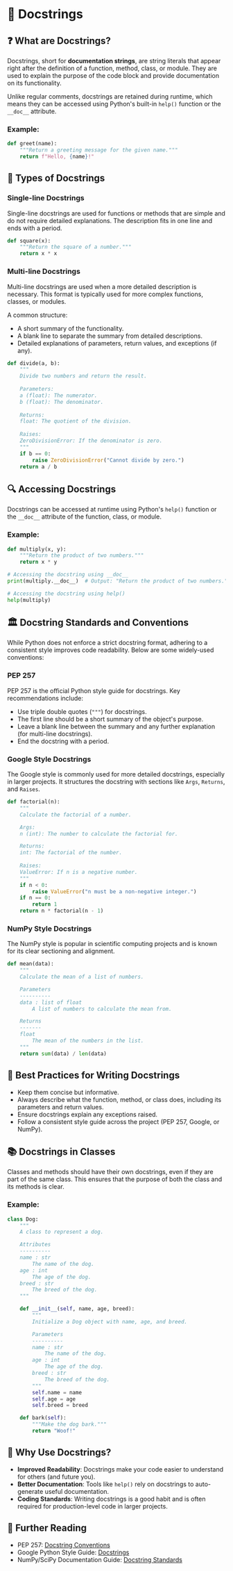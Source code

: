 # 📘 Docstrings

## ❓ What are Docstrings?

Docstrings, short for **documentation strings**, are string literals that appear right after the definition of a function, method, class, or module. They are used to explain the purpose of the code block and provide documentation on its functionality.

Unlike regular comments, docstrings are retained during runtime, which means they can be accessed using Python's built-in `help()` function or the `__doc__` attribute.

### Example:

```python
def greet(name):
    """Return a greeting message for the given name."""
    return f"Hello, {name}!"
```

## 📝 Types of Docstrings

### Single-line Docstrings

Single-line docstrings are used for functions or methods that are simple and do not require detailed explanations. The description fits in one line and ends with a period.

```python
def square(x):
    """Return the square of a number."""
    return x * x
```

### Multi-line Docstrings

Multi-line docstrings are used when a more detailed description is necessary. This format is typically used for more complex functions, classes, or modules.

A common structure:

- A short summary of the functionality.
- A blank line to separate the summary from detailed descriptions.
- Detailed explanations of parameters, return values, and exceptions (if any).

```python
def divide(a, b):
    """
    Divide two numbers and return the result.
    
    Parameters:
    a (float): The numerator.
    b (float): The denominator.
    
    Returns:
    float: The quotient of the division.
    
    Raises:
    ZeroDivisionError: If the denominator is zero.
    """
    if b == 0:
        raise ZeroDivisionError("Cannot divide by zero.")
    return a / b
```

## 🔍 Accessing Docstrings

Docstrings can be accessed at runtime using Python's `help()` function or the `__doc__` attribute of the function, class, or module.

### Example:

```python
def multiply(x, y):
    """Return the product of two numbers."""
    return x * y

# Accessing the docstring using __doc__
print(multiply.__doc__)  # Output: "Return the product of two numbers."

# Accessing the docstring using help()
help(multiply)
```

## 🏛️ Docstring Standards and Conventions

While Python does not enforce a strict docstring format, adhering to a consistent style improves code readability. Below are some widely-used conventions:

### PEP 257

PEP 257 is the official Python style guide for docstrings. Key recommendations include:

- Use triple double quotes (`"""`) for docstrings.
- The first line should be a short summary of the object's purpose.
- Leave a blank line between the summary and any further explanation (for multi-line docstrings).
- End the docstring with a period.

### Google Style Docstrings

The Google style is commonly used for more detailed docstrings, especially in larger projects. It structures the docstring with sections like `Args`, `Returns`, and `Raises`.

```python
def factorial(n):
    """
    Calculate the factorial of a number.

    Args:
    n (int): The number to calculate the factorial for.

    Returns:
    int: The factorial of the number.
    
    Raises:
    ValueError: If n is a negative number.
    """
    if n < 0:
        raise ValueError("n must be a non-negative integer.")
    if n == 0:
        return 1
    return n * factorial(n - 1)
```

### NumPy Style Docstrings

The NumPy style is popular in scientific computing projects and is known for its clear sectioning and alignment.

```python
def mean(data):
    """
    Calculate the mean of a list of numbers.

    Parameters
    ----------
    data : list of float
        A list of numbers to calculate the mean from.

    Returns
    -------
    float
        The mean of the numbers in the list.
    """
    return sum(data) / len(data)
```

## 🧰 Best Practices for Writing Docstrings

- Keep them concise but informative.
- Always describe what the function, method, or class does, including its parameters and return values.
- Ensure docstrings explain any exceptions raised.
- Follow a consistent style guide across the project (PEP 257, Google, or NumPy).

## 📚 Docstrings in Classes

Classes and methods should have their own docstrings, even if they are part of the same class. This ensures that the purpose of both the class and its methods is clear.

### Example:

```python
class Dog:
    """
    A class to represent a dog.

    Attributes
    ----------
    name : str
        The name of the dog.
    age : int
        The age of the dog.
    breed : str
        The breed of the dog.
    """

    def __init__(self, name, age, breed):
        """
        Initialize a Dog object with name, age, and breed.

        Parameters
        ----------
        name : str
            The name of the dog.
        age : int
            The age of the dog.
        breed : str
            The breed of the dog.
        """
        self.name = name
        self.age = age
        self.breed = breed

    def bark(self):
        """Make the dog bark."""
        return "Woof!"
```

## 📖 Why Use Docstrings?

- **Improved Readability**: Docstrings make your code easier to understand for others (and future you).
- **Better Documentation**: Tools like `help()` rely on docstrings to auto-generate useful documentation.
- **Coding Standards**: Writing docstrings is a good habit and is often required for production-level code in larger projects.

## 🔗 Further Reading

- PEP 257: [Docstring Conventions](https://www.python.org/dev/peps/pep-0257/)
- Google Python Style Guide: [Docstrings](https://google.github.io/styleguide/pyguide.html#38-comments-and-docstrings)
- NumPy/SciPy Documentation Guide: [Docstring Standards](https://numpydoc.readthedocs.io/en/latest/format.html)
